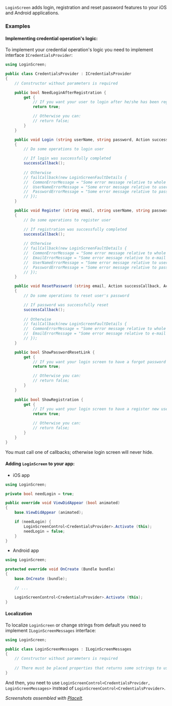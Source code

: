 ﻿`LoginScreen` adds login, registration and reset password features to your iOS and Android applications.

### Examples
#### Implementing credential operation's logic:
To implement your credential operation's logic you need to implement interface `ICredentialsProvider`:

```csharp
using LoginScreen;

public class CredentialsProvider : ICredentialsProvider
{
	// Constructor without parameters is required

	public bool NeedLoginAfterRegistration {
		get {
			// If you want your user to login after he/she has been registered
			return true;

			// Otherwise you can:
			// return false;
		}
	}

	public void Login (string userName, string password, Action successCallback, Action<LoginScreenFaultDetails> failCallback)
	{
		// Do some operations to login user

		// If login was successfully completed
		successCallback();
		
		// Otherwise
		// failCallback(new LoginScreenFaultDetails {
		// 	CommonErrorMessage = "Some error message relative to whole form",
		// 	UserNameErrorMessage = "Some error message relative to user name form field",
		// 	PasswordErrorMessage = "Some error message relative to password form field"
		// });
	}

	public void Register (string email, string userName, string password, Action successCallback, Action<LoginScreenFaultDetails> failCallback)
	{
		// Do some operations to register user

		// If registration was successfully completed
		successCallback();
		
		// Otherwise
		// failCallback(new LoginScreenFaultDetails {
		// 	CommonErrorMessage = "Some error message relative to whole form",
		// 	EmailErrorMessage = "Some error message relative to e-mail form field",
		// 	UserNameErrorMessage = "Some error message relative to user name form field",
		// 	PasswordErrorMessage = "Some error message relative to password form field"
		// });
	}

	public void ResetPassword (string email, Action successCallback, Action<LoginScreenFaultDetails> failCallback)
	{
		// Do some operations to reset user's password

		// If password was successfully reset
		successCallback();
		
		// Otherwise
		// failCallback(new LoginScreenFaultDetails {
		// 	CommonErrorMessage = "Some error message relative to whole form",
		// 	EmailErrorMessage = "Some error message relative to e-mail form field"
		// });
	}

	public bool ShowPasswordResetLink {
		get {
			// If you want your login screen to have a forgot password button
			return true;

			// Otherwise you can:
			// return false;
		}
	}
	
	public bool ShowRegistration {
		get {
			// If you want your login screen to have a register new user button
			return true;

			// Otherwise you can:
			// return false;
		}
	}
}
```

You must call one of callbacks; otherwise login screen will never hide.

#### Adding `LoginScreen` to your app:
- iOS app

```csharp
using LoginScreen;

private bool needLogin = true;

public override void ViewDidAppear (bool animated)
{
	base.ViewDidAppear (animated);

	if (needLogin) {
		LoginScreenControl<CredentialsProvider>.Activate (this);
		needLogin = false;
	}
}
```

- Android app

```csharp
using LoginScreen;

protected override void OnCreate (Bundle bundle)
{
	base.OnCreate (bundle);

	// ...

	LoginScreenControl<CredentialsProvider>.Activate (this);
}
```

#### Localization

To localize `LoginScreen` or change strings from default you need to implement `ILoginScreenMessages` interface:

```csharp
using LoginScreen;

public class LoginScreenMessages : ILoginScreenMessages
{
	// Constructor without parameters is required
	
	// There must be placed properties that returns some sctrings to use it to display
}
```

And then, you neet to use `LoginScreenControl<CredentialsProvider, LoginScreenMessages>` instead of `LoginScreenControl<CredentialsProvider>`.

*Screenshots assembled with [PlaceIt](http://placeit.breezi.com).*
